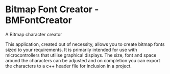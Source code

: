 # Bitmap Font Creator - BMFontCreator
A Bitmap character creator 

This application, created out of necessity, allows you to create bitmap fonts sized to your requirements.  It is primarily intended for use with microcontrollers that utilise graphical displays.  The size, font and space around the characters can be adjusted and on completion you can export the characters to a c++ header file for inclusion in a project.
